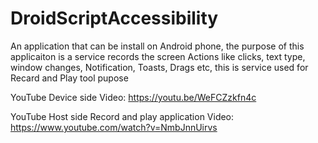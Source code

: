# DroidScriptAccessibility
An application that can be install on Android phone, the purpose of this applicaiton is a service records the screen Actions like clicks, text type, window changes, Notification, Toasts, Drags etc, this is service used for Recard and Play tool pupose

YouTube Device side Video: https://youtu.be/WeFCZzkfn4c

YouTube Host side Record and play application Video: https://www.youtube.com/watch?v=NmbJnnUirvs

